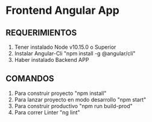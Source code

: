 # Frontend Angular App

## REQUERIMIENTOS
1) Tener instalado Node v10.15.0 o Superior
2) Instalar Angular-Cli "npm install -g @angular/cli"
3) Haber instalado Backend APP

## COMANDOS
1) Para construir proyecto "npm install"
2) Para lanzar proyecto en modo desarrollo "npm start"
3) Para construir productivo "npm run build-prod"
4) Para correr Linter "ng lint"